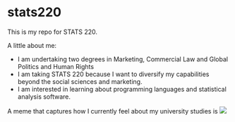 # stats220

This is my repo for STATS 220. 

A little about me:

- I am undertaking two degrees in Marketing, Commercial Law and Global Politics and Human Rights
- I am taking STATS 220 because I want to diversify my capabilities beyond the social sciences and marketing.
- I am interested in learning about programming languages and statistical analysis software.

A meme that captures how I currently feel about my university studies is ![](https://c.tenor.com/8druEACXtX8AAAAd/tenor.gif)
